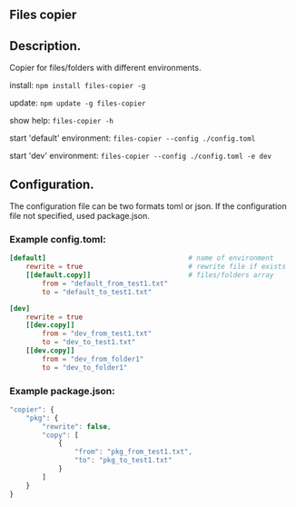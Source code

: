 ## Files copier

## Description.

Copier for files/folders with different environments.

install: `npm install files-copier -g `

update: `npm update -g files-copier`

show help: `files-copier -h`

start 'default' environment: `files-copier --config ./config.toml`

start 'dev' environment: `files-copier --config ./config.toml -e dev`

## Configuration.

The configuration file can be two formats toml or json. If the configuration file not specified, used package.json.

### Example config.toml:
```toml
[default]                                   # name of environment
    rewrite = true                          # rewrite file if exists
    [[default.copy]]                        # files/folders array
        from = "default_from_test1.txt"
        to = "default_to_test1.txt"

[dev]
    rewrite = true
    [[dev.copy]]
        from = "dev_from_test1.txt"
        to = "dev_to_test1.txt"
    [[dev.copy]]
        from = "dev_from_folder1"
        to = "dev_to_folder1"
```
### Example package.json:
```js
"copier": {
    "pkg": {
        "rewrite": false,
        "copy": [
            {
                "from": "pkg_from_test1.txt",
                "to": "pkg_to_test1.txt"
            }
        ]
    }
}
```